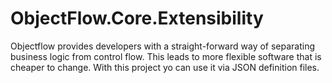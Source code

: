 # ObjectFlow.Core.Extensibility

Objectflow provides developers with a straight-forward way of separating business logic from control flow. This leads to more flexible software that is cheaper to change. With this project yo can use it via JSON definition files.
